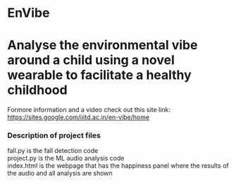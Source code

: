 # EnVibe
# Analyse the environmental vibe around a child using a novel wearable to facilitate a healthy childhood

Formore information and a video check out this site link: https://sites.google.com/iiitd.ac.in/en-vibe/home

### Description of project files
fall.py is the fall detection code <br />
project.py is the ML audio analysis code <br/>
index.html is the webpage that has the happiness panel where the results of the audio and all analysis are shown
